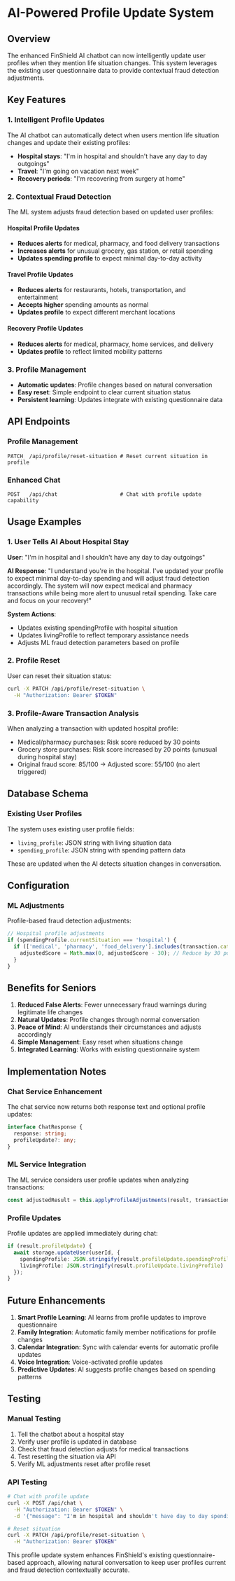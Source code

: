 # AI-Powered Profile Update System

## Overview

The enhanced FinShield AI chatbot can now intelligently update user profiles when they mention life situation changes. This system leverages the existing user questionnaire data to provide contextual fraud detection adjustments.

## Key Features

### 1. Intelligent Profile Updates
The AI chatbot can automatically detect when users mention life situation changes and update their existing profiles:
- **Hospital stays**: "I'm in hospital and shouldn't have any day to day outgoings"
- **Travel**: "I'm going on vacation next week"
- **Recovery periods**: "I'm recovering from surgery at home"

### 2. Contextual Fraud Detection
The ML system adjusts fraud detection based on updated user profiles:

#### Hospital Profile Updates
- **Reduces alerts** for medical, pharmacy, and food delivery transactions
- **Increases alerts** for unusual grocery, gas station, or retail spending
- **Updates spending profile** to expect minimal day-to-day activity

#### Travel Profile Updates
- **Reduces alerts** for restaurants, hotels, transportation, and entertainment
- **Accepts higher** spending amounts as normal
- **Updates profile** to expect different merchant locations

#### Recovery Profile Updates
- **Reduces alerts** for medical, pharmacy, home services, and delivery
- **Updates profile** to reflect limited mobility patterns

### 3. Profile Management
- **Automatic updates**: Profile changes based on natural conversation
- **Easy reset**: Simple endpoint to clear current situation status
- **Persistent learning**: Updates integrate with existing questionnaire data

## API Endpoints

### Profile Management
```
PATCH  /api/profile/reset-situation # Reset current situation in profile
```

### Enhanced Chat
```
POST   /api/chat                    # Chat with profile update capability
```

## Usage Examples

### 1. User Tells AI About Hospital Stay
**User**: "I'm in hospital and I shouldn't have any day to day outgoings"

**AI Response**: "I understand you're in the hospital. I've updated your profile to expect minimal day-to-day spending and will adjust fraud detection accordingly. The system will now expect medical and pharmacy transactions while being more alert to unusual retail spending. Take care and focus on your recovery!"

**System Actions**:
- Updates existing spendingProfile with hospital situation
- Updates livingProfile to reflect temporary assistance needs
- Adjusts ML fraud detection parameters based on profile

### 2. Profile Reset
User can reset their situation status:

```bash
curl -X PATCH /api/profile/reset-situation \
  -H "Authorization: Bearer $TOKEN"
```

### 3. Profile-Aware Transaction Analysis
When analyzing a transaction with updated hospital profile:
- Medical/pharmacy purchases: Risk score reduced by 30 points
- Grocery store purchases: Risk score increased by 20 points (unusual during hospital stay)
- Original fraud score: 85/100 → Adjusted score: 55/100 (no alert triggered)

## Database Schema

### Existing User Profiles
The system uses existing user profile fields:
- `living_profile`: JSON string with living situation data
- `spending_profile`: JSON string with spending pattern data

These are updated when the AI detects situation changes in conversation.

## Configuration

### ML Adjustments
Profile-based fraud detection adjustments:

```typescript
// Hospital profile adjustments
if (spendingProfile.currentSituation === 'hospital') {
  if (['medical', 'pharmacy', 'food_delivery'].includes(transaction.category)) {
    adjustedScore = Math.max(0, adjustedScore - 30); // Reduce by 30 points
  }
}
```

## Benefits for Seniors

1. **Reduced False Alerts**: Fewer unnecessary fraud warnings during legitimate life changes
2. **Natural Updates**: Profile changes through normal conversation
3. **Peace of Mind**: AI understands their circumstances and adjusts accordingly
4. **Simple Management**: Easy reset when situations change
5. **Integrated Learning**: Works with existing questionnaire system

## Implementation Notes

### Chat Service Enhancement
The chat service now returns both response text and optional profile updates:

```typescript
interface ChatResponse {
  response: string;
  profileUpdate?: any;
}
```

### ML Service Integration
The ML service considers user profile updates when analyzing transactions:

```typescript
const adjustedResult = this.applyProfileAdjustments(result, transaction, user);
```

### Profile Updates
Profile updates are applied immediately during chat:

```typescript
if (result.profileUpdate) {
  await storage.updateUser(userId, {
    spendingProfile: JSON.stringify(result.profileUpdate.spendingProfile),
    livingProfile: JSON.stringify(result.profileUpdate.livingProfile)
  });
}
```

## Future Enhancements

1. **Smart Profile Learning**: AI learns from profile updates to improve questionnaire
2. **Family Integration**: Automatic family member notifications for profile changes
3. **Calendar Integration**: Sync with calendar events for automatic profile updates
4. **Voice Integration**: Voice-activated profile updates
5. **Predictive Updates**: AI suggests profile changes based on spending patterns

## Testing

### Manual Testing
1. Tell the chatbot about a hospital stay
2. Verify user profile is updated in database
3. Check that fraud detection adjusts for medical transactions
4. Test resetting the situation via API
5. Verify ML adjustments reset after profile reset

### API Testing
```bash
# Chat with profile update
curl -X POST /api/chat \
  -H "Authorization: Bearer $TOKEN" \
  -d '{"message": "I'm in hospital and shouldn't have day to day spending"}'

# Reset situation
curl -X PATCH /api/profile/reset-situation \
  -H "Authorization: Bearer $TOKEN"
```

This profile update system enhances FinShield's existing questionnaire-based approach, allowing natural conversation to keep user profiles current and fraud detection contextually accurate.